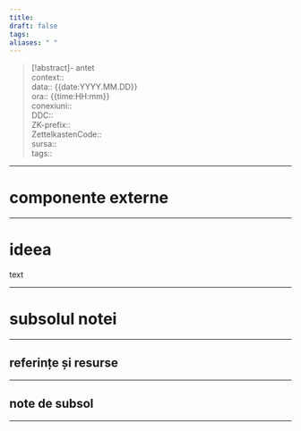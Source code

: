 ```yaml
---
title: 
draft: false
tags: 
aliases: " "
---
```

> [!abstract]- antet  
> context::  
> data:: {{date:YYYY.MM.DD}}  
> ora:: {{time:HH:mm}}  
> conexiuni::  
> DDC::  
> ZK-prefix::  
> ZettelkastenCode::  
> sursa::  
> tags::  


---
# componente externe


---

# ideea

text


---
# subsolul notei
---
## referințe și resurse


---
## note de subsol
---


